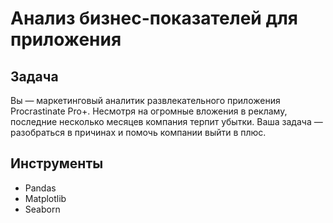 

# Анализ бизнес-показателей для приложения



## Задача
Вы — маркетинговый аналитик развлекательного приложения Procrastinate Pro+. Несмотря на огромные вложения в рекламу, последние несколько месяцев компания терпит убытки. Ваша задача — разобраться в причинах и помочь компании выйти в плюс.
 
## Инструменты
 - Pandas
 - Matplotlib
 - Seaborn
